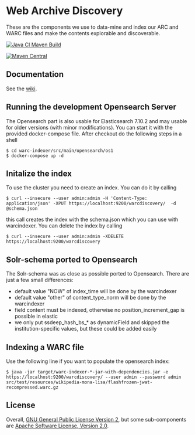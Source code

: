 Web Archive Discovery
=====================

These are the components we use to data-mine and index our ARC and WARC files and make the contents explorable and discoverable.

[![Java CI Maven Build](https://github.com/ukwa/webarchive-discovery/actions/workflows/ci-build-and-push.yml/badge.svg)](https://github.com/ukwa/webarchive-discovery/actions/workflows/ci-build-and-push.yml)

[![Maven Central](https://img.shields.io/maven-central/v/uk.bl.wa.discovery/warc-indexer)](https://central.sonatype.com/namespace/uk.bl.wa.discovery)

Documentation
-------------

See the [wiki](https://github.com/ukwa/webarchive-discovery/wiki).

Running the development Opensearch Server
-----------------------------------------

The Opensearch part is also usable for Elasticsearch 7.10.2 and may usable for older versions (with minor modifications). You can start it with the provided docker-compose file. After checkout do the following steps in a shell

    $ cd warc-indexer/src/main/opensearch/os1
    $ docker-compose up -d

## Initalize the index

To use the cluster you need to create an index. You can do it by calling 

    $ curl --insecure --user admin:admin -H 'Content-Type: application/json' -XPUT https://localhost:9200/warcdiscovery/  -d @schema.json

this call creates the index with the schema.json which you can use with warcindexer.
You can delete the index by calling

    $ curl --insecure --user admin:admin -XDELETE https://localhost:9200/warcdiscovery

## Solr-schema ported to Opensearch

The Solr-schema was as close as possible ported to Opensearch. There are just a few small differences:

* default value "NOW" of index_time will be done by the warcindexer
* default value "other" of content_type_norm will be done by the warcindexer
* field content must be indexed, otherwise no position_increment_gap is possible in elastic
* we only put ssdeep_hash_bs_* as dynamicField and skipped the institution-specific values, but these could be added easily 

Indexing a WARC file
--------------------

Use the following line if you want to populate the opensearch index:

    $ java -jar target/warc-indexer-*-jar-with-dependencies.jar -e https://localhost:9200/warcdiscovery/ --user admin --password admin src/test/resources/wikipedia-mona-lisa/flashfrozen-jwat-recompressed.warc.gz



License
-------

Overall, [GNU General Public License Version 2](http://www.gnu.org/copyleft/gpl.html), but some sub-components are [Apache Software License, Version 2.0](http://www.apache.org/licenses/LICENSE-2.0.txt).
